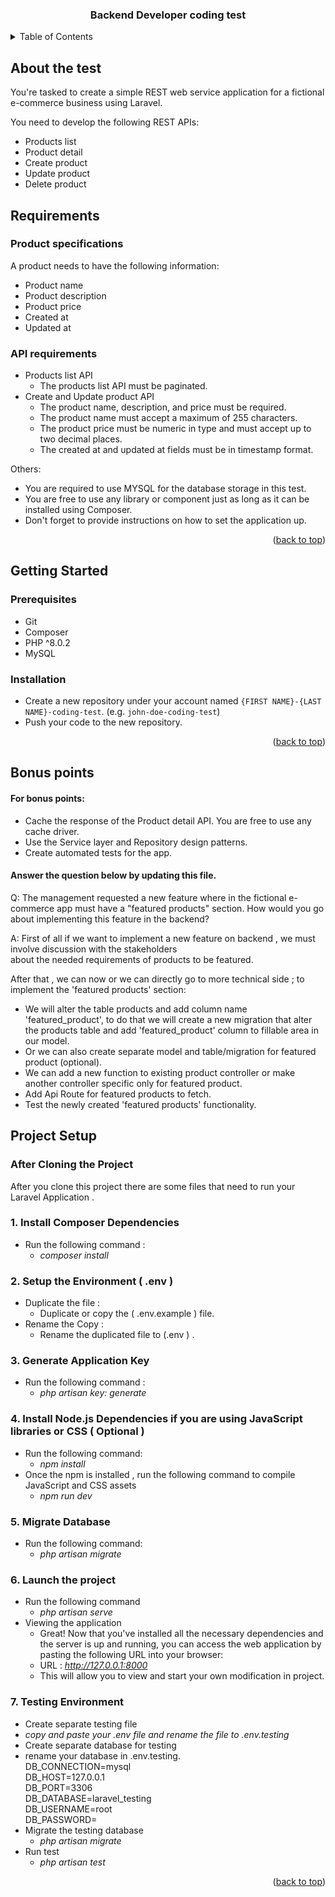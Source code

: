 <a name="readme-top"></a>

<div align="center">
    <h3 align="center">Backend Developer coding test</h3>
</div>

<!-- TABLE OF CONTENTS -->
<details>
  <summary>Table of Contents</summary>
  <ol>
    <li>
      <a href="#about-the-test">About the test</a>
    </li>
    <li>
      <a href="#requirements">Requirements</a>
      <ul>
        <li><a href="#product-specifications">Product specifications</a></li>
        <li><a href="#api-requirements">API Requirements</a></li>
      </ul>
    </li>
    <li>
      <a href="#getting-started">Getting started</a>
      <ul>
        <li><a href="#prerequisites">Prerequisites</a></li>
        <li><a href="#installation">Installation</a></li>
      </ul>
    </li>
    <li>
      <a href="#bonus-points">Bonus points</a>
    </li>
    <li>
      <a href="#project-setup">Project Setup</a>
    </li>
  </ol>
</details>

<!-- ABOUT THE TEST -->
## About the test

You're tasked to create a simple REST web service application for a fictional e-commerce business using Laravel.

You need to develop the following REST APIs:

* Products list
* Product detail
* Create product
* Update product
* Delete product

<!-- REQUIREMENTS -->
## Requirements

### Product specifications

A product needs to have the following information:

* Product name
* Product description
* Product price
* Created at
* Updated at

### API requirements

* Products list API
    * The products list API must be paginated.
* Create and Update product API
    * The product name, description, and price must be required.
    * The product name must accept a maximum of 255 characters.
    * The product price must be numeric in type and must accept up to two decimal places.
    * The created at and updated at fields must be in timestamp format.

Others:
* You are required to use MYSQL for the database storage in this test.
* You are free to use any library or component just as long as it can be installed using Composer.
* Don't forget to provide instructions on how to set the application up.

<p align="right">(<a href="#readme-top">back to top</a>)</p>

<!-- GETTING STARTED -->
## Getting Started

### Prerequisites

* Git
* Composer
* PHP ^8.0.2
* MySQL

### Installation

* Create a new repository under your account named `{FIRST NAME}-{LAST NAME}-coding-test`. (e.g. `john-doe-coding-test`)
* Push your code to the new repository.

<p align="right">(<a href="#readme-top">back to top</a>)</p>

<!-- BONUS POINTS -->
## Bonus points

#### For bonus points:

* Cache the response of the Product detail API. You are free to use any cache driver.
* Use the Service layer and Repository design patterns.
* Create automated tests for the app.

#### Answer the question below by updating this file.

Q: The management requested a new feature where in the fictional e-commerce app must have a "featured products" section.
How would you go about implementing this feature in the backend?

A: First of all if we want to implement a new feature on backend , we must involve discussion with the stakeholders      
   about the needed requirements of products to be featured.         

   After that , we can now or we can directly go to more technical side ; to implement the 'featured products' section:      
   
   - We will alter the table products and add column name 'featured_product', to do that we will create a new migration that alter the products table and add 'featured_product' column to fillable area in our model.  
   - Or we can also create separate model and table/migration for featured product (optional).     
   - We can add a new function to existing product controller or make another controller specific only for featured product.    
   - Add Api Route for featured products to fetch.  
   - Test the newly created 'featured products' functionality.  


<!-- PROJECT SETUP AND INSTRUCTION   --> 
## Project Setup

### After Cloning the Project 

After you clone this project there are some files that need to run your Laravel Application . 

### 1. Install Composer Dependencies

* Run the following command : 
    * *composer install* 

### 2. Setup the Environment ( .env )

* Duplicate the file :
    * Duplicate or copy the ( .env.example ) file.
* Rename the Copy : 
    * Rename the duplicated file to (.env ) . 

### 3. Generate Application Key 

* Run the following command : 
  *  *php artisan key: generate*

### 4. Install Node.js Dependencies if you are using JavaScript libraries or CSS ( Optional )

* Run the following command:
  * *npm install*
* Once the npm is installed , run the following command to compile JavaScript and CSS assets
  * *npm run dev*

### 5. Migrate Database
* Run the following command:
  * *php artisan migrate*

### 6. Launch the project

* Run the following command
  * *php artisan serve*
* Viewing the application 
   * Great! Now that you've installed all the necessary dependencies and the server is up and running, 
     you can access the web application by pasting the following URL into your browser: 
   * URL : *http://127.0.0.1:8000*
   * This will allow you to view and start your own modification in project.

### 7. Testing Environment 

*  Create separate testing file 
  * *copy and paste your .env file and rename the file to .env.testing*
*  Create separate database for testing 
  * rename your database in .env.testing.    
    DB_CONNECTION=mysql  
    DB_HOST=127.0.0.1  
    DB_PORT=3306  
    DB_DATABASE=laravel_testing  
    DB_USERNAME=root  
    DB_PASSWORD=  
* Migrate the testing database 
  * *php artisan migrate*
* Run test
  * *php artisan test*

<p align="right">(<a href="#readme-top">back to top</a>)</p>

